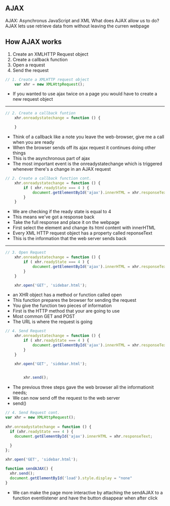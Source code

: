 ## AJAX

AJAX: Asynchronus JavaScript and XML
What does AJAX allow us to do?
AJAX lets use retrieve data from without leaving the curren webpage

## How AJAX works
1. Create an XMLHTTP Request object 
2. Create a callback function 
3. Open a request 
4. Send the request 

```js
// 1. Create a XMLHTTP request object
    var xhr = new XMLHttpRequest();
```
* If you wanted to use ajax twice on a page you would have to create a new request object 

--------------------------------------------------------------------
```js
// 2. Create a callback funtion 
    xhr.onreadystatechange = function () {

    }
```
* Think of  a callback like a note you leave the web-browser, give me a call when you are ready
* When the browser sends off its ajax request it continues doing other things
* This is the asynchronous part of ajax
* The most important event  is the onreadystatechange which is triggered whenever there's a change in an AJAX request

```js
// 2. Create a callback function cont.
    xhr.onreadystatechange = function () {
        if ( xhr.readyState === 4 ) {
            document.getElementById('ajax').innerHTML = xhr.responseText;
        }
    }
```
* We are checking if the ready state is equal to 4
* This means we've got a response back 
* Take the full response and place it on the webpage 
* First select the element and change its html content with innerHTML
* Every XML HTTP request object has a property called reponseText
* This is the information that the web server sends back 
--------------------------------------------------------------------

```js
// 3. Open Request
    xhr.onreadystatechange = function () {
        if ( xhr.readyState === 4 ) {
            document.getElementById('ajax').innerHTML = xhr.responseText;
        }
    }

    xhr.open('GET', 'sidebar.html');
```
* an XHR object has a method or function called open
* This function prepares the browser for sending the request
* You give the function two pieces of information 
* First is  the HTTP method that your are going to use 
* Most common GET and POST
* The URL is where the request is going

```js
// 4. Send Request
    xhr.onreadystatechange = function () {
        if ( xhr.readyState === 4 ) {
            document.getElementById('ajax').innerHTML = xhr.responseText;
        }
    }

    xhr.open('GET', 'sidebar.html');

 
        xhr.send();

```
* The previous three steps gave the web browser all the informationit needs;
* We can now send off the request to the web server 
* send()

```js
// 4. Send Request cont.
var xhr = new XMLHttpRequest();
    
xhr.onreadystatechange = function () {
  if (xhr.readyState === 4 ) {
    document.getElementById('ajax').innerHTML = xhr.responseText; 
    
  }
};

xhr.open('GET', 'sidebar.html');

function sendAJAX() {
  xhr.send();
  document.getElementById('load').style.display = "none"
}
```
* We can make the page more interactive by attaching the sendAJAX to a function eventlistener  and have the button disappear when after click






